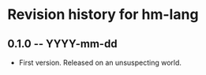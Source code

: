 # Revision history for hm-lang

## 0.1.0 -- YYYY-mm-dd

* First version. Released on an unsuspecting world.
